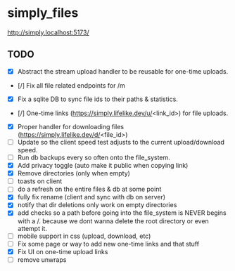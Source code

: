 # simply_files

http://simply.localhost:5173/  


## TODO
- [X] Abstract the stream upload handler to be reusable for one-time uploads.
- [/] Fix all file related endpoints for /m
- [X] Fix a sqlite DB to sync file ids to their paths & statistics.  
- [/] One-time links (https://simply.lifelike.dev/u/<link_id>) for file uploads.
- [X] Proper handler for downloading files (https://simply.lifelike.dev/d/<file_id>)
- [ ] Update so the client speed test adjusts to the current upload/download speed.  
- [ ] Run db backups every so often onto the file_system.  
- [X] Add privacy toggle (auto make it public when copying link)  
- [X] Remove directories (only when empty)  
- [ ] toasts on client  
- [ ] do a refresh on the entire files & db at some point  
- [X] fully fix rename (client and sync with db on server)  
- [X] notify that dir deletions only work on empty directories
- [X] add checks so a path before going into the file_system is NEVER begins with a /. because we dont wanna delete the root directory or even attempt it.  
- [ ] mobile support in css (upload, download, etc)  
- [ ] Fix some page or way to add new one-time links and that stuff
- [X] Fix UI on one-time upload links  
- [ ] remove unwraps  